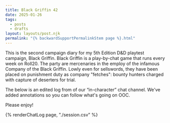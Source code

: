 ```yaml
---
title: Black Griffin 42
date: 2025-01-26
tags:
  - posts
  - drafts
layout: layouts/post.njk
permalink: "{% backwardSupportPermalinkStem page %}.html"
---
```

This is the second campaign diary for my 5th Edition D&amp;D playtest campaign, <span class="product">Black Griffin</span>. Black Griffin is a play-by-chat game that runs every week on Roll20. The party are mercenaries in the employ of the infamous Company of the Black Griffin. Lowly even for sellswords, they have been placed on punishment duty as company "fetches": bounty hunters charged with capture of deserters for trial.

The below is an edited log from of our <q>in-character</q> chat channel. We've added annotations so you can follow what's going on OOC.

Please enjoy!

{% renderChatLog page, "./session.csv" %}
